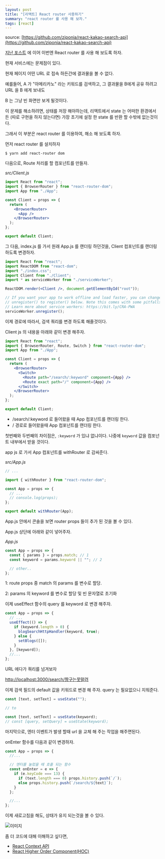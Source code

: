 ```yaml
---
layout: post
title: "[리액트] React router 사용하기"
summary: "react router 를 사용 해 보자."
tags: [react]
---
```


source: [https://github.com/ziponia/react-kakao-search-api](https://github.com/ziponia/react-kakao-search-api)

[지난 포스트](https://ziponia.github.io/2019/05/19/react-http-kakao-search/) 에 이어 이번엔 React router 를 사용 해 보도록 하자.

현재 서비스에는 문제점이 있다.

현재 페이지 어떤 URL 로 접속 하든간에 결과물을 볼 수 없다.

예를들어, A 가 "아메리카노" 라는 키워드를 검색하고, 그 결과물을 B에게 공유 하려고 URL 을 B 에게 보내도

B 는 그냥 빈 화면만 보게 될것이다.

이 문제를 해소하려면, 상태를 저장 해야하는데, 리액트에서 state 는 어떠한 환경에서든 (따로 구현을 하지 않는다면) 가장 초기에 설정 한 state 를 반환 할 수밖에 없는것이다.

그래서 이 부분은 react router 를 이용하여, 해소 해 보도록 하자.

먼저 react router 를 설치하자

```
$ yarn add react-router dom
```

다음으로, Route 처리를 할 컴포넌트를 만들자.

_src/Client.js_

```jsx
import React from "react";
import { BrowserRouter } from "react-router-dom";
import App from "./App";

const Client = props => {
  return (
    <BrowserRouter>
      <App />
    </BrowserRouter>
  );
};

export default Client;
```

그 다음, index.js 를 가서 원래 App.js 를 랜더링 하던것을, Client 컴포넌트를 랜더링 하도록 변경하자.

```jsx
import React from "react";
import ReactDOM from "react-dom";
import "./index.css";
import Client from "./Client";
import * as serviceWorker from "./serviceWorker";

ReactDOM.render(<Client />, document.getElementById("root"));

// If you want your app to work offline and load faster, you can change
// unregister() to register() below. Note this comes with some pitfalls.
// Learn more about service workers: https://bit.ly/CRA-PWA
serviceWorker.unregister();
```

이제 경로에 따라서, 검색 쿼리를 변경 하도록 해줄것이다.

Client js 의 내용을 아래와 같이 변경 해주자.

```jsx
import React from "react";
import { BrowserRouter, Route, Switch } from "react-router-dom";
import App from "./App";

const Client = props => {
  return (
    <BrowserRouter>
      <Switch>
        <Route path="/search/:keyword" component={App} />
        <Route exact path="/" component={App} />
      </Switch>
    </BrowserRouter>
  );
};

export default Client;
```

- /search/:keyword 로 들어왔을 때 App 컴포넌트를 랜더링 한다.
- / 경로로 들어왔을때 App 컴포넌트를 랜더링 한다.

첫번째와 두번째의 차이점은, `:keyword` 가 있냐 없냐이다. 나중에 `keyword` 값을 컴포넌트 내부에서 받을 것이다.

app js 로 가서 App 컴포넌트를 withRouter 로 감싸준다.

_src/App.js_

```jsx
// ...

import { withRouter } from "react-router-dom";

const App = props => {
  // ...
  // console.log(props);
};

export default withRouter(App);
```

App.js 안에서 콘솔을 보면 router props 들이 추가 된 것을 볼 수 있다.

App.js 상단에 아래와 같이 넣어주자.

_App.js_

```jsx
const App = props => {
  const { params } = props.match; // 1
  const keyword = params.keyword || ""; // 2

  // other..
};
```

1: route props 중 match 의 params 를 변수로 할당.

2: params 의 keyword 를 변수로 할당 및 빈 문자열로 초기화

이제 useEffect 함수의 query 를 keyword 로 변경 해주자.

```jsx
const App = props => {
  // ...
  useEffect(() => {
    if (keyword.length > 0) {
      blogSearchHttpHandler(keyword, true);
    } else {
      setBlogs([]);
    }
  }, [keyword]);
  //...
};
```

URL 에다가 쿼리를 넘겨보자

[http://localhost:3000/search/짱구는못말려](http://localhost:3000/search/%EC%A7%B1%EA%B5%AC%EB%8A%94%EB%AA%BB%EB%A7%90%EB%A0%A4)

이제 검색 필드의 default 값을 키워드로 변경 해 주자. query 는 필요없으니 지워준다.

```jsx
const [text, setText] = useState("");

// to

const [text, setText] = useState(keyword);
// const [query, setQuery] = useState(keyword);
```

마지막으로, 엔터 이벤트가 발생 할때 url 을 교체 해 주는 작업을 해주면된다.

onEnter 함수를 다음과 같이 변경하자.

```jsx
const App = props => {
  //...

  // 엔터를 눌렀을 때 호출 되는 함수
  const onEnter = e => {
    if (e.keyCode === 13) {
      if (text.length === 0) props.history.push(`/`);
      else props.history.push(`/search/${text}`);
    }
  };

  //...
};
```

이제 새로고침을 해도, 상태가 유지 되는것을 볼 수 있다.

![이미지](https://s3.ap-northeast-2.amazonaws.com/ziponia.github.io/2019-5-20/react-kakao-search-router.gif)

좀 더 코드에 대해 이해하고 싶다면,

- [React Context API](https://reactjs.org/docs/context.html)
- [React Higher Order Component(HOC)](https://reactjs.org/docs/higher-order-components.html)
